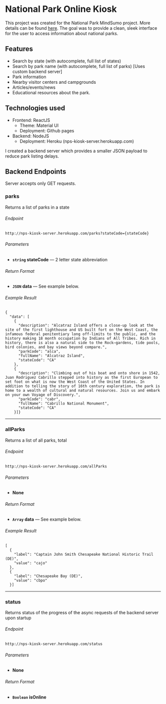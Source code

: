 # National Park Online Kiosk

This project was created for the National Park MindSumo project. More details can be found [here](https://www.mindsumo.com/contests/national-park-api). The goal was to provide a clean, sleek interface for the user to access information about national parks. 

## Features
* Search by state (with autocomplete, full list of states)
* Search by park name (with autocomplete, full list of parks) [Uses custom backend server]
* Park information
* Nearby visitor centers and campgrounds
* Articles/events/news
* Educational resources about the park. 

## Technologies used
* Frontend: ReactJS
    * Theme: Material UI
    * Deployment: Github pages
* Backend: NodeJS
    * Deployment: Heroku (nps-kiosk-server.herokuapp.com)
    
I created a backend server which provides a smaller JSON payload to reduce park listing delays.

## Backend Endpoints
Server accepts only GET requests.

### parks
Returns a list of parks in a state
###### Endpoint
```
http://nps-kiosk-server.herokuapp.com/parks?stateCode={stateCode}
```
###### Parameters
- **<code>string</code> stateCode** — 2 letter state abbreviation

###### Return Format
- **<code>JSON</code> data** — See example below.

###### Example Result
```
{
  "data": [
    {
      "description": "Alcatraz Island offers a close-up look at the site of the first lighthouse and US built fort on the West Coast, the infamous federal penitentiary long off-limits to the public, and the history making 18 month occupation by Indians of All Tribes. Rich in history, there is also a natural side to the Rock—gardens, tide pools, bird colonies, and bay views beyond compare.",
      "parkCode": "alca",
      "fullName": "Alcatraz Island",
      "stateCode": "CA"
    },
    {
      "description": "Climbing out of his boat and onto shore in 1542, Juan Rodriguez Cabrillo stepped into history as the first European to set foot on what is now the West Coast of the United States. In addition to telling the story of 16th century exploration, the park is home to a wealth of cultural and natural resources. Join us and embark on your own Voyage of Discovery.",
      "parkCode": "cabr",
      "fullName": "Cabrillo National Monument",
      "stateCode": "CA"
    }]}
```

---

### allParks
Returns a list of all parks, total
###### Endpoint
```
http://nps-kiosk-server.herokuapp.com/allParks
```
###### Parameters
- **None**

###### Return Format
- **<code>Array</code> data** — See example below.

###### Example Result
```
[
  {
    "label": "Captain John Smith Chesapeake National Historic Trail (DE)",
    "value": "cajo"
  },
  {
    "label": "Chesapeake Bay (DE)",
    "value": "cbpo"
  }]
```

---

### status
Returns status of the progress of the async requests of the backend server upon startup
###### Endpoint
```
http://nps-kiosk-server.herokuapp.com/status
```
###### Parameters
- **None**

###### Return Format
- **<code>Boolean</code> isOnline** 